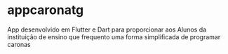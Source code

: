 # appcaronatg
App desenvolvido em Flutter e Dart para proporcionar aos Alunos da instituição de ensino que frequento uma forma simplificada de programar caronas
